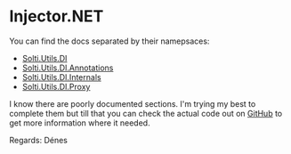 # Injector.NET

You can find the docs separated by their namepsaces:
- [Solti.Utils.DI](https://sholtee.github.io/injector/doc/Solti.Utils.DI.html )
- [Solti.Utils.DI.Annotations](https://sholtee.github.io/injector/doc/Solti.Utils.DI.Annotations.html )
- [Solti.Utils.DI.Internals](https://sholtee.github.io/injector/doc/Solti.Utils.DI.Internals.html )
- [Solti.Utils.DI.Proxy](https://sholtee.github.io/injector/doc/Solti.Utils.DI.Proxy.html )

I know there are poorly documented sections. I'm trying my best to complete them but till that you can check the actual code out on [GitHub](https://github.com/Sholtee/injector ) to get more information where it needed.

Regards: Dénes